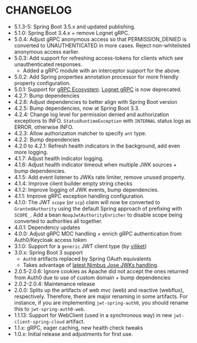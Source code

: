 # CHANGELOG

 - 5.1.3-5: Spring Boot 3.5.x and updated publishing. 
 - 5.1.0: Spring Boot 3.4.x + remove Lognet gRPC.
 - 5.0.4: Adjust gRPC anonymous access so that PERMISSION_DENIED is converted to UNAUTHENTICATED in more cases. Reject non-whitelisted anonymous access earlier. 
 - 5.0.3: Add support for refreshing access-tokens for clients which see unauthenticated responses. 
   - Added a gRPC module with an interceptor support for the above.
 - 5.0.2: Add Spring properties annotation processor for more friendly property configuration.
 - 5.0.1: Support for [gRPC Ecosystem](https://github.com/grpc-ecosystem). [Lognet gRPC](https://github.com/LogNet/grpc-spring-boot-starter) is now deprecated.
 - 4.2.7: Bump dependencies
 - 4.2.6: Adjust dependencies to better align with Spring Boot version
 - 4.2.5: Bump dependencies, now at Spring Boot 3.3. 
 - 4.2.4: Change log level for permission denied and authorization exceptions to INFO. `StatusRuntimeException` with `INTERNAL` status logs as ERROR, otherwise INFO.
 - 4.2.3: Allow authorization matcher to specify `ant` type. 
 - 4.2.2: Bump dependencies
 - 4.2.0 to 4.2.1: Refresh health indicators in the background, add even more logging. 
 - 4.1.7: Adjust health indicator logging.
 - 4.1.6: Adjust health indicator timeout when multiple JWK sources + bump dependencies. 
 - 4.1.5: Add event listener to JWKs rate limiter, remove unused property. 
 - 4.1.4: Improve client builder empty string checks
 - 4.1.2: Improve logging of JWK events, bump dependencies.
 - 4.1.1: Improve gRPC exception handling configuration.
 - 4.1.0: The JWT `scope` (or `scp`) claim will now be converted to `GrantedAuthority` using the default Spring approach of prefixing with `SCOPE_`. Add a bean `NoopJwtAuthorityEnricher` to disable scope being converted to authorities all together.
 - 4.0.1: Dependency updates
 - 4.0.0: Adjust gRPC MDC handling + enrich gRPC authentication from Auth0/Keycloak access token
 - 3.1.0: Support for a `generic` JWT client type (by [viliket](https://github.com/viliket))
 - 3.0.x: Spring Boot 3 support
   - `Auth0` artifacts replaced by Spring OAuth equivalents 
   - Takes advantage of [latest Nimbus Jose JWKs handling](https://connect2id.com/products/nimbus-jose-jwt/examples/enhanced-jwk-retrieval).
 - 2.0.5-2.0.6: Ignore cookies as Apache did not accept the ones returned from Auth0 due to use of custom domain + bump dependencies
 - 2.0.2-2.0.4: Maintenance release
 - 2.0.0: Splits up the artifacts of web mvc (web) and reactive (webflux), respectively. Therefore, there are major renaming in some artifacts. For instance, if you are implementing `jwt-spring-auth0`, you should rename this to `jwt-spring-auth0-web`. 
 - 1.1.13: Support for WebClient (used in a synchronous way) in new `jwt-client-spring-cloud` artifact.
 - 1.1.x: gRPC, eager caching, new health check tweaks
 - 1.0.x: Initial release and adjustments for first use. 

